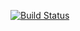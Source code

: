 [![Build Status](https://travis-ci.org/xela85/belote-simulator.svg?branch=master)](https://travis-ci.org/xela85/belote-simulator)